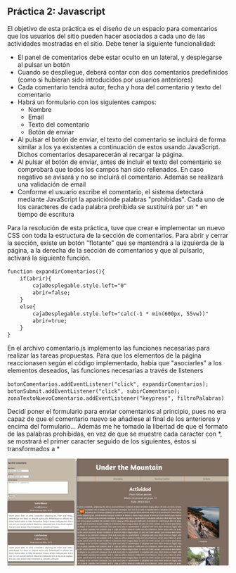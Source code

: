 ## Práctica 2: Javascript
El objetivo de esta práctica es el diseño de un espacio para comentarios que los usuarios del sitio pueden hacer asociados a cada uno de las actividades mostradas en el sitio. Debe tener la siguiente funcionalidad:
* El panel de comentarios debe estar oculto en un lateral, y desplegarse al pulsar un botón
* Cuando se despliegue, deberá contar con dos comentarios predefinidos (como si hubieran sido introducidos por usuarios anteriores)
* Cada comentario tendrá autor, fecha y hora del comentario y texto del comentario
* Habrá un formulario con los siguientes campos:
    - Nombre
    - Email
    - Texto del comentario
    - Botón de enviar
* Al pulsar el botón de enviar, el texto del comentario se incluirá de forma similar a los ya existentes a continuación de estos usando JavaScript. Dichos comentarios desaparecerán al recargar la página.
* Al pulsar el botón de enviar, antes de incluir el texto del comentario se comprobará que todos los campos han sido rellenados. En caso negativo se avisará y no se incluirá el comentario. Además se realizará una validación de email
* Conforme el usuario escribe el comentario, el sistema detectará mediante JavaScript la apariciónde palabras "prohibidas". Cada uno de los caracteres de cada palabra prohibida se sustituirá por un * en tiempo de escritura

Para la resolución de esta práctica, tuve que crear e implementar un nuevo CSS con toda la estructura de la sección de comentarios. Para abrir y cerrar la sección, existe un botón "flotante" que se mantendrá a la izquierda de la página, a la derecha de la sección de comentarios y que al pulsarlo, activará la siguiente función.

```
function expandirComentarios(){
    if(abrir){
        cajaDesplegable.style.left="0"
        abrir=false;
    }
    else{
        cajaDesplegable.style.left="calc(-1 * min(600px, 55vw))"
        abrir=true;
    }
}
```
En el archivo comentario.js implemento las funciones necesarias para realizar las tareas propuestas. Para que los elementos de la página reaccionasen según el código implementado, había que "asociarles" a los elementos deseados, las funciones necesarias a través de listeners
```
botonComentarios.addEventListener("click", expandirComentarios);
botonSubmit.addEventListener("click", subirComentario);
zonaTextoNuevoComentario.addEventListener("keypress", filtroPalabras)
```
Decidí poner el formulario para enviar comentarios al principio, pues no era capaz de que el comentario nuevo se añadiese al final de los anteriores y encima del formulario... Además me he tomado la libertad de que el formato de las palabras prohibidas, en vez de que se muestre cada caracter con *, se mostrará el primer caracter seguido de los siguientes, éstos si transformados a *

![Imprimi](https://github.com/carmenxufdz/SIBW_UGR/blob/main/P2/comentario.jpg)